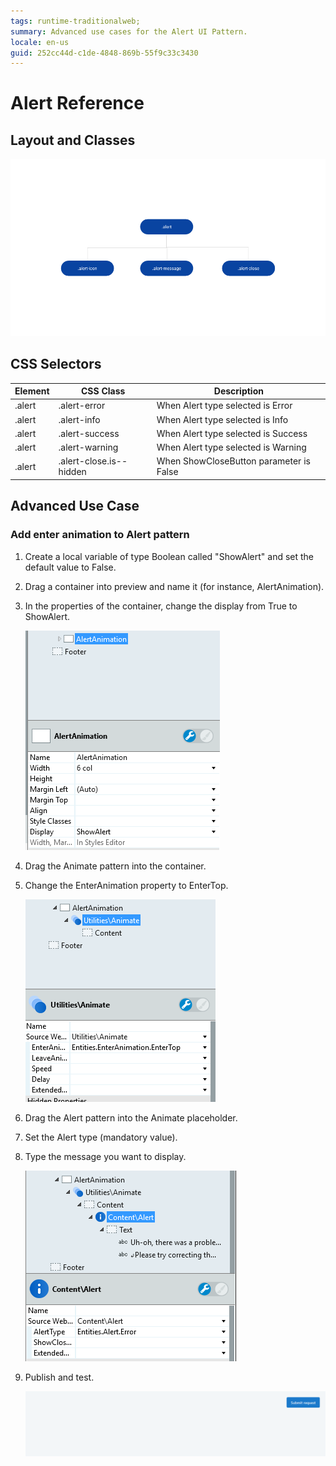 ```yaml
---
tags: runtime-traditionalweb; 
summary: Advanced use cases for the Alert UI Pattern.
locale: en-us
guid: 252cc44d-c1de-4848-869b-55f9c33c3430
---
```


# Alert Reference

## Layout and Classes

![](<images/alert-image-2.png>)

## CSS Selectors

| **Element** |  **CSS Class** |  **Description**  |
| --- | --- | --- |
| .alert | .alert-error |  When Alert type selected is Error  |
| .alert | .alert-info |  When Alert type selected is Info  |
| .alert | .alert-success |  When Alert type selected is Success  |
| .alert | .alert-warning |  When Alert type selected is Warning  |
| .alert | .alert-close.is--hidden |  When ShowCloseButton parameter is False  |

## Advanced Use Case

### Add enter animation to Alert pattern

1. Create a local variable of type Boolean called "ShowAlert" and set the default value to False.

1. Drag a container into preview and name it (for instance, AlertAnimation).

1. In the properties of the container, change the display from True to ShowAlert.

    ![](<images/alert-image-3.png>)

1. Drag the Animate pattern into the container.

1. Change the EnterAnimation property to EnterTop.

    ![](<images/alert-image-4.png>)

1. Drag the Alert pattern into the Animate placeholder.

1. Set the Alert type (mandatory value).

1. Type the message you want to display.

    ![](<images/alert-image-5.png>)
    
1. Publish and test.

    ![](<images/alert-image-6.gif>)
